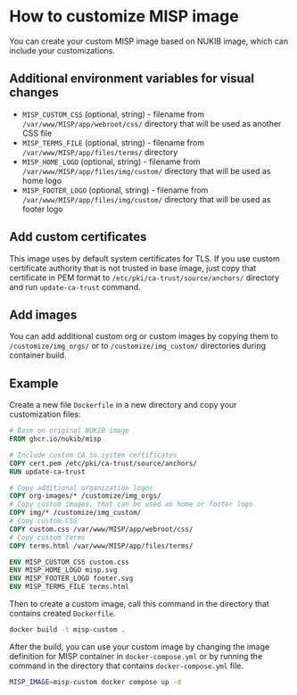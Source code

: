 # How to customize MISP image

You can create your custom MISP image based on NUKIB image, which can include your customizations.

## Additional environment variables for visual changes

* `MISP_CUSTOM_CSS` (optional, string) - filename from `/var/www/MISP/app/webroot/css/` directory that will be used as another CSS file
* `MISP_TERMS_FILE` (optional, string) - filename from `/var/www/MISP/app/files/terms/` directory
* `MISP_HOME_LOGO` (optional, string) - filename from `/var/www/MISP/app/files/img/custom/` directory that will be used as home logo
* `MISP_FOOTER_LOGO` (optional, string) - filename from `/var/www/MISP/app/files/img/custom/` directory that will be used as footer logo

## Add custom certificates

This image uses by default system certificates for TLS. If you use custom certificate authority that is not trusted in
base image, just copy that certificate in PEM format to `/etc/pki/ca-trust/source/anchors/` directory and run
`update-ca-trust` command.

## Add images

You can add additional custom org or custom images by copying them to `/customize/img_orgs/` or to `/customize/img_custom/` directories during container build.

## Example

Create a new file `Dockerfile` in a new directory and copy your customization files:

```dockerfile
# Base on original NUKIB image
FROM ghcr.io/nukib/misp

# Include custom CA to system certificates
COPY cert.pem /etc/pki/ca-trust/source/anchors/
RUN update-ca-trust

# Copy additional organization logos
COPY org-images/* /customize/img_orgs/
# Copy custom images, that can be used as home or footer logo
COPY img/* /customize/img_custom/
# Copy custom CSS
COPY custom.css /var/www/MISP/app/webroot/css/
# Copy custom terms
COPY terms.html /var/www/MISP/app/files/terms/

ENV MISP_CUSTOM_CSS custom.css
ENV MISP_HOME_LOGO misp.svg
ENV MISP_FOOTER_LOGO footer.svg
ENV MISP_TERMS_FILE terms.html
```

Then to create a custom image, call this command in the directory that contains created `Dockerfile`.

```bash
docker build -t misp-custom .
```

After the build, you can use your custom image by changing the image definition for MISP container in `docker-compose.yml`
or by running the command in the directory that contains `docker-compose.yml` file.

```bash
MISP_IMAGE=misp-custom docker compose up -d
```
